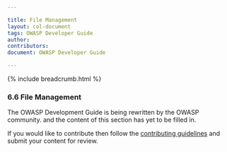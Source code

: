 ```yaml
---

title: File Management
layout: col-document
tags: OWASP Developer Guide
author:
contributors:
document: OWASP Developer Guide

---
```


{% include breadcrumb.html %}
### 6.6 File Management

The OWASP Development Guide is being rewritten by the OWASP community.
and the content of this section has yet to be filled in.

If you would like to contribute then follow the 
[contributing guidelines](https://github.com/OWASP/www-project-developer-guide/blob/main/CONTRIBUTING.md)
and submit your content for review.
